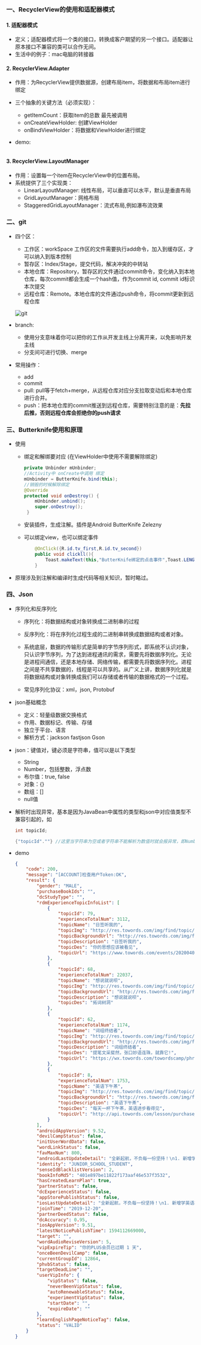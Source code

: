 ### 一、RecyclerView的使用和适配器模式

#### 1. 适配器模式

- 定义；适配器模式将一个类的接口，转换成客户期望的另一个接口。适配器让原本接口不兼容的类可以合作无间。
- 生活中的例子：mac电脑的转接器

#### 2. RecyclerView.Adapter

- 作用：为RecyclerView提供数据源，创建布局item，将数据和布局item进行绑定

- 三个抽象的关键方法（必须实现）：

  - getItemCount：获取item的总数   最先被调用
  - onCreateViewHolder: 创建ViewHolder
  - onBindViewHolder：将数据和ViewHolder进行绑定

- demo:

  ```java
  
  ```

  

#### 3. RecyclerView.LayoutManager

- 作用：设置每一个item在RecyclerView中的位置布局。
- 系统提供了三个实现类：
  - LinearLayoutManager: 线性布局，可以垂直可以水平，默认是垂直布局
  - GridLayoutManager：网格布局
  - StaggeredGridLayoutManager：流式布局,例如瀑布流效果

### 二、git

- 四个区：
  - 工作区：workSpace 工作区的文件需要执行add命令，加入到缓存区，才可以纳入到版本控制
  - 暂存区：Index/Stage，提交代码，解决冲突的中转站
  - 本地仓库：Repository，暂存区的文件通过commit命令，变化纳入到本地仓库，每次commit都会生成一个hash值，作为commit id, commit id标识本次提交
  - 远程仓库：Remote。本地仓库的文件通过push命令，将commit更新到远程仓库

  ![git](/Users/free/Desktop/GitPlay/image/git.png)

- branch:
  - 使用分支意味着你可以把你的工作从开发主线上分离开来，以免影响开发主线
  - 分支间可进行切换、merge
  
- 常用操作：
  - add
  - commit
  - pull: pull等于fetch+merge，从远程仓库对应分支拉取变动后和本地仓库进行合并。
  - push：把本地仓库的commit推送到远程仓库，需要特别注意的是：**先拉后推，否则远程仓库会拒绝你的push请求**

### 三、Butterknife使用和原理

- 使用

  - 绑定和解绑要对应 (在ViewHolder中使用不需要解除绑定)

    ```java
    private Unbinder mUnbinder;
    //Activity中 onCreate中调用 绑定
    mUnbinder = ButterKnife.bind(this);
    //销毁的时候解除绑定
    @Override
    protected void onDestroy() {
        mUnbinder.unbind();
        super.onDestroy();
     }
    ```

    

  - 安装插件，生成注解。插件是Android ButterKnife Zelezny

  - 可以绑定view，也可以绑定事件

    ```java
        @OnClick({R.id.tv_first,R.id.tv_second})
        public void clickll(){
            Toast.makeText(this,"ButterKnife绑定的点击事件",Toast.LENGTH_SHORT).show();
        }
    ```

- 原理涉及到注解和编译时生成代码等相关知识，暂时略过。

### 四、Json

- 序列化和反序列化

  - 序列化：将数据结构或对象转换成二进制串的过程

  - 反序列化：将在序列化过程生成的二进制串转换成数据结构或者对象。

  - 系统底层，数据的传输形式是简单的字节序列形式，即系统不认识对象，只认识字节序列，为了达到进程通讯的需求，需要先将数据序列化。无论是进程间通信，还是本地存储、网络传输，都需要先将数据序列化。进程之间是不共享数据的，线程是可以共享的。从广义上讲，数据序列化就是将数据结构或对象转换成我们可以存储或者传输的数据格式的一个过程。
  - 常见序列化协议：xml，json, Protobuf

- json基础概念
  - 定义：轻量级数据交换格式
  - 作用、数据标记、传输、存储
  - 独立于平台、语言
  - 解析方式：jackson fastjson Gson

- json：键值对，键必须是字符串，值可以是以下类型

  - String
  - Number，包括整数，浮点数
  - 布尔值：true, false
  - 对象：{}
  - 数组：[]
  - null值

- 解析时出现异常，基本是因为JavaBean中属性的类型和json中对应值类型不兼容引起的，如

  ```java
  int topicId;
  
  {"topicId".""} //这里当字符串为空或者字符串不能解析为数值时就会报异常，即NumberFormatException
  ```

  

- demo

  ```json
  {
      "code": 200,
      "message": "[ACCOUNT]检查用户Token:OK",
      "result": {
          "gender": "MALE",
          "purchaseBookIds": "",
          "dcStudyType": "",
          "rdmExperienceTopicInfoList": [
              {
                  "topicId": 79,
                  "experienceTotalNum": 3112,
                  "topicName": "日签听我的",
                  "topicImg": "http://res.towords.com/img/find/topic/79.png",
                  "topicBackgroundUrl": "http://res.towords.com/img/find/topic/banner_79.png",
                  "topicDescription": "日签听我的",
                  "topicDes": "你的思想应该被看见",
                  "topicUrl": "https://www.towords.com/events/20200403"
              },
              {
                  "topicId": 68,
                  "experienceTotalNum": 22037,
                  "topicName": "想说就说呗",
                  "topicImg": "http://res.towords.com/img/find/topic/68_v2.png",
                  "topicBackgroundUrl": "http://res.towords.com/img/find/topic/banner_68.png",
                  "topicDescription": "想说就说呗",
                  "topicDes": "拓词树洞"
              },
              {
                  "topicId": 62,
                  "experienceTotalNum": 1174,
                  "topicName": "词组终结者",
                  "topicImg": "http://res.towords.com/img/find/topic/62_v2.png",
                  "topicBackgroundUrl": "http://res.towords.com/img/find/topic/banner_62.png",
                  "topicDescription": "词组终结者",
                  "topicDes": "提笔文采斐然，张口妙语连珠，就靠它!",
                  "topicUrl": "https://wx.towords.com/towordscamp/phrase_book"
              },
              {
                  "topicId": 8,
                  "experienceTotalNum": 1753,
                  "topicName": "英语下午茶",
                  "topicImg": "http://res.towords.com/img/find/topic/8_v2.png",
                  "topicBackgroundUrl": "http://res.towords.com/img/find/topic/banner_8.png",
                  "topicDescription": "英语下午茶",
                  "topicDes": "每天一杯下午茶，英语进步看得见",
                  "topicUrl": "http://api.towords.com/lesson/purchase_list?product_id=7"
              }
          ],
          "androidAppVersion": 9.52,
          "devilCampStatus": false,
          "initUserWordData": false,
          "wordLinkStatus": false,
          "favMaxNum": 800,
          "androidLastUpdateDetail": "全新起航，不负每一份坚持！\n1. 新增学英语板块，查词，随声听，词库，课程，都在这里。\n2. 拓友圈和发现页合并，话题回归，用心得记录你的成长～\n3. 修复日历Bug一个。\n\n如果有任何建议或是问题，都可以在「心得-帮拓词做大做强」反馈，我们会尽快回复和解答的。",
          "identity": "JUNIOR_SCHOOL_STUDENT",
          "senseIdBlacklistVersion": 2,
          "bookInfoMd5": "401e897be11822f173aaf46e537f3532",
          "hasCreatedLearnPlan": true,
          "partnerStatus": false,
          "dcExperienceStatus": false,
          "appStorePublishStatus": false,
          "iosLastUpdateDetail": "全新起航，不负每一份坚持！\n1. 新增学英语板块，查词，随声听，词库，课程，都在这里。\n2. 拓友圈和发现页合并，话题回归，用心得记录你的成长～\n3. 修复了一些bug\n\n如果有任何建议或是问题，都可以在「心得-帮拓词做大做强」反馈，我们会尽快回复和解答的。",
          "joinTime": "2019-12-20",
          "partnerDeedStatus": false,
          "dcAccuracy": 0.95,
          "iosAppVersion": 9.51,
          "latestNoticePublishTime": 1594112669000,
          "target": "",
          "wordAudioReviseVersion": 5,
          "vipExpireTip": "你的PLUS会员已过期 1 天",
          "onceBeenDevilCamp": false,
          "currentGroupId": 12864,
          "phvbStatus": false,
          "targetDeadLine": "",
          "userVipInfo": {
              "vipStatus": false,
              "neverBeenVipStatus": false,
              "autoRenewableStatus": false,
              "experimentVipStatus": false,
              "startDate": "",
              "expireDate": ""
          },
          "learnEnglishPageNoticeTag": false,
          "status": "VALID"
      }
  }
  ```

  
